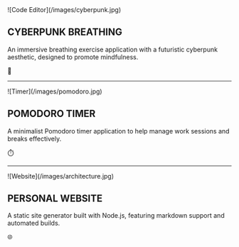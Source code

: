 <div>
![Code Editor](/images/cyberpunk.jpg)
<div>

## CYBERPUNK BREATHING
An immersive breathing exercise application with a futuristic cyberpunk aesthetic, designed to promote mindfulness.

🌟
</div>
</div>

---

<div>
![Timer](/images/pomodoro.jpg)
<div>

## POMODORO TIMER
A minimalist Pomodoro timer application to help manage work sessions and breaks effectively.

⏱️
</div>
</div>

---

<div>
![Website](/images/architecture.jpg)
<div>

## PERSONAL WEBSITE
A static site generator built with Node.js, featuring markdown support and automated builds.

🌐
</div>
</div> 